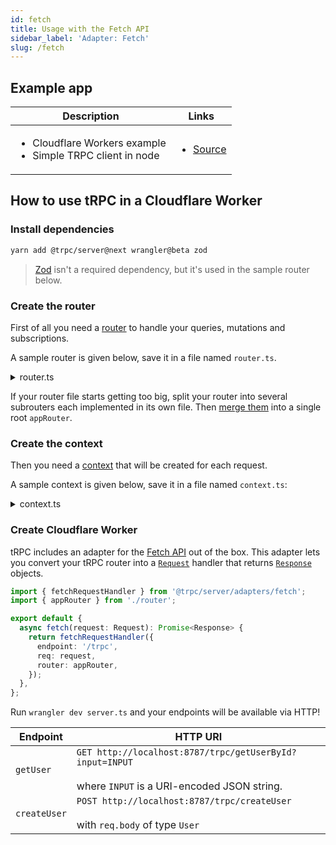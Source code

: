 ```yaml
---
id: fetch
title: Usage with the Fetch API
sidebar_label: 'Adapter: Fetch'
slug: /fetch
---
```


## Example app

<table>
  <thead>
    <tr>
      <th>Description</th>
      <th>Links</th>
    </tr>
  </thead>
  <tbody>
    <tr>
      <td>
        <ul>
          <li>Cloudflare Workers example</li>
          <li>Simple TRPC client in node</li>
        </ul>
      </td>
      <td>
        <ul>
          <li><a href="https://github.com/trpc/trpc/tree/next/examples/cloudflare-workers">Source</a></li>
        </ul>
      </td>
    </tr>
  </tbody>
</table>

## How to use tRPC in a Cloudflare Worker

### Install dependencies

```bash
yarn add @trpc/server@next wrangler@beta zod
```

> [Zod](https://github.com/colinhacks/zod) isn't a required dependency, but it's used in the sample router below.

### Create the router

First of all you need a [router](router) to handle your queries, mutations and subscriptions.

A sample router is given below, save it in a file named `router.ts`.

<details>
  <summary>router.ts</summary>

```ts title='router.ts'
import { trpc } from '@trpc/server';
import { z } from 'zod';
import { Context } from './context';

type User = {
  id: string;
  name: string;
  bio?: string;
};

const users: Record<string, User> = {};

export const t = trpc.context<Context>.create();

export const appRouter = t.router({
  getUserById: t.procedure.input(z.string()).query(({ input }) => {
    return users[input]; // input type is string
  }),
  createUser: t.procedure
    // validate input with Zod
    .input(
      z.object({
        name: z.string().min(3),
        bio: z.string().max(142).optional(),
      }),
    )
    .mutation(({ input }) => {
      const id = Date.now().toString();
      const user: User = { id, ...input };
      users[user.id] = user;
      return user;
    }),
});

// export type definition of API
export type AppRouter = typeof appRouter;
```

</details>

If your router file starts getting too big, split your router into several subrouters each implemented in its own file. Then [merge them](merging-routers) into a single root `appRouter`.

### Create the context

Then you need a [context](context) that will be created for each request.

A sample context is given below, save it in a file named `context.ts`:

<details>
  <summary>context.ts</summary>

```ts title='context.ts'
import { inferAsyncReturnType } from '@trpc/server';
import { FetchCreateContextOption } from '@trpc/server/adapters/fetch';

export function createContext({ req }: FetchCreateContextOption) {
  const user = { name: req.headers.username ?? 'anonymous' };

  return { req, user };
}

export type Context = inferAsyncReturnType<typeof createContext>;
```

</details>

### Create Cloudflare Worker

tRPC includes an adapter for the [Fetch API](https://developer.mozilla.org/en-US/docs/Web/API/Fetch_API) out of the box. This adapter lets you convert your tRPC router into a [`Request`](https://developer.mozilla.org/en-US/docs/Web/API/Request) handler that returns [`Response`](https://developer.mozilla.org/en-US/docs/Web/API/Response) objects.

```ts title='server.ts'
import { fetchRequestHandler } from '@trpc/server/adapters/fetch';
import { appRouter } from './router';

export default {
  async fetch(request: Request): Promise<Response> {
    return fetchRequestHandler({
      endpoint: '/trpc',
      req: request,
      router: appRouter,
    });
  },
};
```

Run `wrangler dev server.ts` and your endpoints will be available via HTTP!

| Endpoint     | HTTP URI                                                                                                       |
| ------------ | -------------------------------------------------------------------------------------------------------------- |
| `getUser`    | `GET http://localhost:8787/trpc/getUserById?input=INPUT` <br/><br/>where `INPUT` is a URI-encoded JSON string. |
| `createUser` | `POST http://localhost:8787/trpc/createUser` <br/><br/>with `req.body` of type `User`                          |
